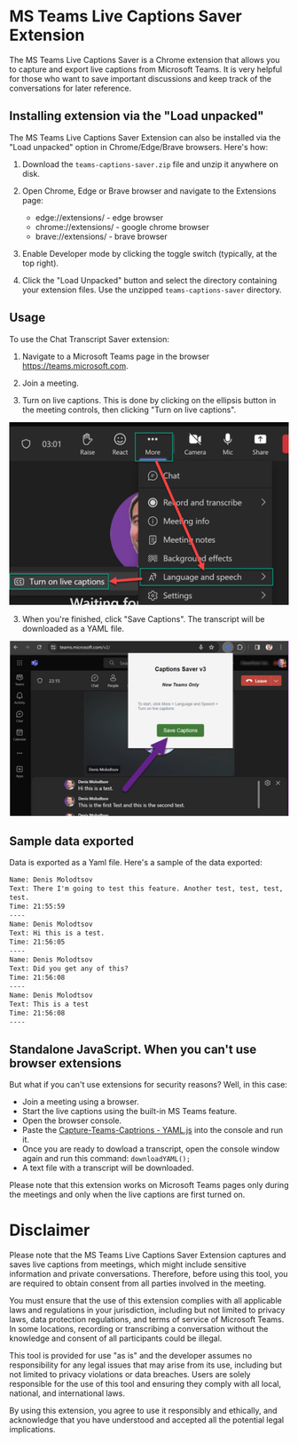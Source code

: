 # MS Teams Live Captions Saver Extension

The MS Teams Live Captions Saver is a Chrome extension that allows you to capture and export live captions from Microsoft Teams. It is very helpful for those who want to save important discussions and keep track of the conversations for later reference.

## Installing extension via the "Load unpacked"
The MS Teams Live Captions Saver Extension can also be installed via the "Load unpacked" option in Chrome/Edge/Brave browsers. Here's how:

1. Download the `teams-captions-saver.zip` file and unzip it anywhere on disk.

2. Open Chrome, Edge or Brave browser  and navigate to the Extensions page:
   - edge://extensions/ -  edge browser
   - chrome://extensions/ -  google chrome browser
   - brave://extensions/ -  brave browser


3. Enable Developer mode by clicking the toggle switch (typically, at the top right).

4. Click the "Load Unpacked" button and select the directory containing your extension files. Use the unzipped `teams-captions-saver` directory.


## Usage

To use the Chat Transcript Saver extension:

1. Navigate to a Microsoft Teams page in the browser https://teams.microsoft.com.

2. Join a meeting.

3. Turn on live captions. This is done by clicking on the ellipsis button in the meeting controls, then clicking "Turn on live captions".

![](IMG/1.png)

3. When you're finished, click "Save Captions". The transcript will be downloaded as a YAML file.

![](IMG/4.jpg)


## Sample data exported

Data is exported as a Yaml file. Here's a sample of the data exported:

```
Name: Denis Molodtsov
Text: There I'm going to test this feature. Another test, test, test, test.
Time: 21:55:59
----
Name: Denis Molodtsov
Text: Hi this is a test.
Time: 21:56:05
----
Name: Denis Molodtsov
Text: Did you get any of this?
Time: 21:56:08
----
Name: Denis Molodtsov
Text: This is a test
Time: 21:56:08
----

```
## Standalone JavaScript. When you can't use browser extensions
But what if you can't use extensions for security reasons? Well, in this case:
- Join a meeting using a browser.
- Start the live captions using the built-in MS Teams feature.
- Open the browser console.
- Paste the [Capture-Teams-Captrions - YAML.js](https://github.com/Zerg00s/Live-Captions-Saver/blob/master/Standalone-scripts/Capture-Teams-Captrions%20-%20YAML.js) into the console and run it.
- Once you are ready to dowload a transcript, open the console window again and run this command: `downloadYAML();`
- A text file with a transcript will be downloaded.

Please note that this extension works on Microsoft Teams pages only during the meetings and only when the live captions are first turned on.

# Disclaimer

Please note that the MS Teams Live Captions Saver Extension captures and saves live captions from meetings, which might include sensitive information and private conversations. Therefore, before using this tool, you are required to obtain consent from all parties involved in the meeting. 

You must ensure that the use of this extension complies with all applicable laws and regulations in your jurisdiction, including but not limited to privacy laws, data protection regulations, and terms of service of Microsoft Teams. In some locations, recording or transcribing a conversation without the knowledge and consent of all participants could be illegal.

This tool is provided for use "as is" and the developer assumes no responsibility for any legal issues that may arise from its use, including but not limited to privacy violations or data breaches. Users are solely responsible for the use of this tool and ensuring they comply with all local, national, and international laws.

By using this extension, you agree to use it responsibly and ethically, and acknowledge that you have understood and accepted all the potential legal implications.